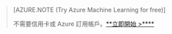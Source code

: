>[AZURE.NOTE (Try Azure Machine Learning for free)]
>
>不需要信用卡或 Azure 訂用帳戶。<a href="https://studio.azureml.net/?selectAccess=true&o=2" target="_blank">**立即開始 >****</a>

<!---HONumber=Oct15_HO3-->